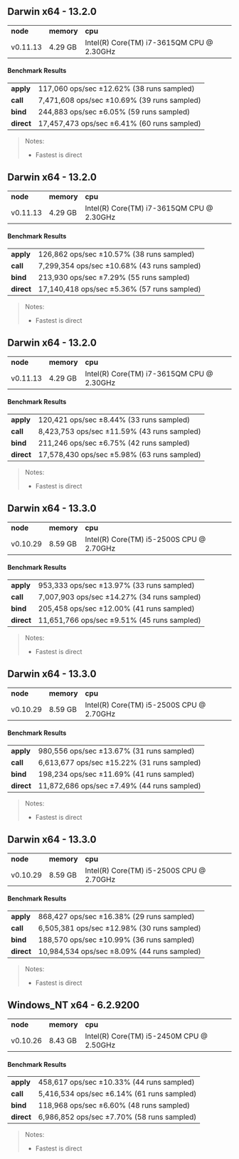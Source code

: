 Darwin x64 - 13.2.0
-----

<table><tr><td><b>node</b></td><td><b>memory</b></td><td><b>cpu</b></td></tr><tr><td>v0.11.13</td><td>4.29 GB</td><td>Intel(R) Core(TM) i7-3615QM CPU @ 2.30GHz</td></tr></table>

#### Benchmark Results ####

<table><tr><td><b>apply</b></td><td>117,060 ops/sec ±12.62% (38 runs sampled)
</td></tr><tr><td><b>call</b></td><td>7,471,608 ops/sec ±10.69% (39 runs sampled)
</td></tr><tr><td><b>bind</b></td><td>244,883 ops/sec ±6.05% (59 runs sampled)
</td></tr><tr><td><b>direct</b></td><td>17,457,473 ops/sec ±6.41% (60 runs sampled)
</td></tr></table>

> Notes:
> - Fastest is direct


Darwin x64 - 13.2.0
-----

<table><tr><td><b>node</b></td><td><b>memory</b></td><td><b>cpu</b></td></tr><tr><td>v0.11.13</td><td>4.29 GB</td><td>Intel(R) Core(TM) i7-3615QM CPU @ 2.30GHz</td></tr></table>

#### Benchmark Results ####

<table><tr><td><b>apply</b></td><td>126,862 ops/sec ±10.57% (38 runs sampled)
</td></tr><tr><td><b>call</b></td><td>7,299,354 ops/sec ±10.68% (43 runs sampled)
</td></tr><tr><td><b>bind</b></td><td>213,930 ops/sec ±7.29% (55 runs sampled)
</td></tr><tr><td><b>direct</b></td><td>17,140,418 ops/sec ±5.36% (57 runs sampled)
</td></tr></table>

> Notes:
> - Fastest is direct


Darwin x64 - 13.2.0
-----

<table><tr><td><b>node</b></td><td><b>memory</b></td><td><b>cpu</b></td></tr><tr><td>v0.11.13</td><td>4.29 GB</td><td>Intel(R) Core(TM) i7-3615QM CPU @ 2.30GHz</td></tr></table>

#### Benchmark Results ####

<table><tr><td><b>apply</b></td><td>120,421 ops/sec ±8.44% (33 runs sampled)
</td></tr><tr><td><b>call</b></td><td>8,423,753 ops/sec ±11.59% (43 runs sampled)
</td></tr><tr><td><b>bind</b></td><td>211,246 ops/sec ±6.75% (42 runs sampled)
</td></tr><tr><td><b>direct</b></td><td>17,578,430 ops/sec ±5.98% (63 runs sampled)
</td></tr></table>

> Notes:
> - Fastest is direct


Darwin x64 - 13.3.0
-----

<table><tr><td><b>node</b></td><td><b>memory</b></td><td><b>cpu</b></td></tr><tr><td>v0.10.29</td><td>8.59 GB</td><td>Intel(R) Core(TM) i5-2500S CPU @ 2.70GHz</td></tr></table>

#### Benchmark Results ####

<table><tr><td><b>apply</b></td><td>953,333 ops/sec ±13.97% (33 runs sampled)
</td></tr><tr><td><b>call</b></td><td>7,007,903 ops/sec ±14.27% (34 runs sampled)
</td></tr><tr><td><b>bind</b></td><td>205,458 ops/sec ±12.00% (41 runs sampled)
</td></tr><tr><td><b>direct</b></td><td>11,651,766 ops/sec ±9.51% (45 runs sampled)
</td></tr></table>

> Notes:
> - Fastest is direct


Darwin x64 - 13.3.0
-----

<table><tr><td><b>node</b></td><td><b>memory</b></td><td><b>cpu</b></td></tr><tr><td>v0.10.29</td><td>8.59 GB</td><td>Intel(R) Core(TM) i5-2500S CPU @ 2.70GHz</td></tr></table>

#### Benchmark Results ####

<table><tr><td><b>apply</b></td><td>980,556 ops/sec ±13.67% (31 runs sampled)
</td></tr><tr><td><b>call</b></td><td>6,613,677 ops/sec ±15.22% (31 runs sampled)
</td></tr><tr><td><b>bind</b></td><td>198,234 ops/sec ±11.69% (41 runs sampled)
</td></tr><tr><td><b>direct</b></td><td>11,872,686 ops/sec ±7.49% (44 runs sampled)
</td></tr></table>

> Notes:
> - Fastest is direct


Darwin x64 - 13.3.0
-----

<table><tr><td><b>node</b></td><td><b>memory</b></td><td><b>cpu</b></td></tr><tr><td>v0.10.29</td><td>8.59 GB</td><td>Intel(R) Core(TM) i5-2500S CPU @ 2.70GHz</td></tr></table>

#### Benchmark Results ####

<table><tr><td><b>apply</b></td><td>868,427 ops/sec ±16.38% (29 runs sampled)
</td></tr><tr><td><b>call</b></td><td>6,505,381 ops/sec ±12.98% (30 runs sampled)
</td></tr><tr><td><b>bind</b></td><td>188,570 ops/sec ±10.99% (36 runs sampled)
</td></tr><tr><td><b>direct</b></td><td>10,984,534 ops/sec ±8.09% (44 runs sampled)
</td></tr></table>

> Notes:
> - Fastest is direct


Windows_NT x64 - 6.2.9200
-----

<table><tr><td><b>node</b></td><td><b>memory</b></td><td><b>cpu</b></td></tr><tr><td>v0.10.26</td><td>8.43 GB</td><td>Intel(R) Core(TM) i5-2450M CPU @ 2.50GHz</td></tr></table>

#### Benchmark Results ####

<table><tr><td><b>apply</b></td><td>458,617 ops/sec ±10.33% (44 runs sampled)
</td></tr><tr><td><b>call</b></td><td>5,416,534 ops/sec ±6.14% (61 runs sampled)
</td></tr><tr><td><b>bind</b></td><td>118,968 ops/sec ±6.60% (48 runs sampled)
</td></tr><tr><td><b>direct</b></td><td>6,986,852 ops/sec ±7.70% (58 runs sampled)
</td></tr>

</table>

> Notes:
> - Fastest is direct
